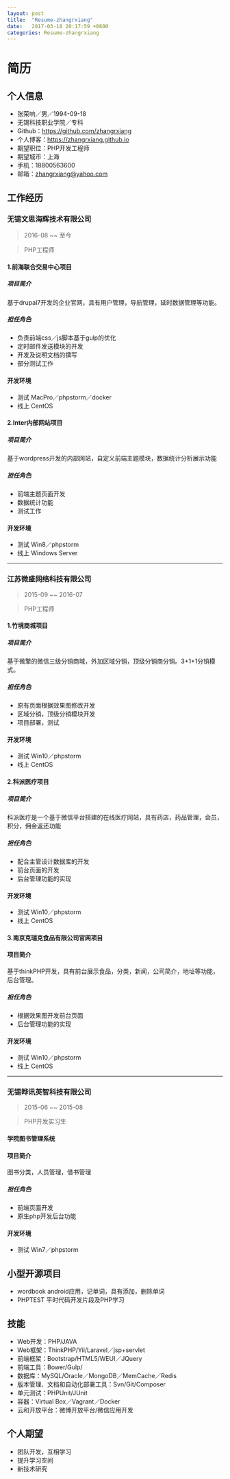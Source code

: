 ```yaml
---
layout: post
title:  "Resume-zhangrxiang"
date:   2017-03-18 20:17:59 +0800
categories: Resume-zhangrxiang
---
```


# 简历
## 个人信息
- 张荣响／男／1994-09-18
- 无锡科技职业学院／专科
- Github：https://github.com/zhangrxiang
- 个人博客：https://zhangrxiang.github.io
- 期望职位：PHP开发工程师
- 期望城市：上海
- 手机：18800563600
- 邮箱：zhangrxiang@yahoo.com

## 工作经历

### 无锡文思海辉技术有限公司
> 2016-08 ~~ 至今

> PHP工程师

#### 1.前海联合交易中心项目

##### 项目简介
基于drupal7开发的企业官网，具有用户管理，导航管理，延时数据管理等功能。

##### 担任角色
- 负责前端css／js脚本基于gulp的优化
- 定时邮件发送模块的开发
- 开发及说明文档的撰写
- 部分测试工作

#### 开发环境
- 测试 MacPro／phpstorm／docker
- 线上 CentOS

#### 2.Inter内部网站项目

##### 项目简介
基于wordpress开发的内部网站，自定义前端主题模块，数据统计分析展示功能

##### 担任角色
- 前端主题页面开发
- 数据统计功能
- 测试工作

#### 开发环境
- 测试 Win8／phpstorm
- 线上 Windows Server

----------------------------------------------

### 江苏微盛网络科技有限公司
> 2015-09 ~~ 2016-07

> PHP工程师

#### 1.竹境商城项目

##### 项目简介
基于微擎的微信三级分销商城，外加区域分销，顶级分销商分销。3+1+1分销模式。

##### 担任角色

- 原有页面根据效果图修改开发
- 区域分销，顶级分销模块开发
- 项目部署，测试

#### 开发环境
- 测试 Win10／phpstorm
- 线上 CentOS

#### 2.科派医疗项目

##### 项目简介

科派医疗是一个基于微信平台搭建的在线医疗网站，具有药店，药品管理，会员，积分，佣金返还功能

##### 担任角色

- 配合主管设计数据库的开发
- 前台页面的开发
- 后台管理功能的实现

#### 开发环境
- 测试 Win10／phpstorm
- 线上 CentOS

#### 3.南京克瑞克食品有限公司官网项目

#### 项目简介

基于thinkPHP开发，具有前台展示食品，分类，新闻，公司简介，地址等功能，后台管理。

##### 担任角色

- 根据效果图开发前台页面
- 后台管理功能的实现

#### 开发环境
- 测试 Win10／phpstorm
- 线上 CentOS


----------------------------------------------
### 无锡晔讯英智科技有限公司
> 2015-06 ~~ 2015-08

> PHP开发实习生

#### 学院图书管理系统

#### 项目简介
图书分类，人员管理，借书管理

##### 担任角色

- 前端页面开发
- 原生php开发后台功能

#### 开发环境
- 测试 Win7／phpstorm


## 小型开源项目
- wordbook android应用，记单词，具有添加，删除单词
- PHPTEST 平时代码开发片段及PHP学习

## 技能

- Web开发：PHP/JAVA
- Web框架：ThinkPHP/Yii/Laravel／jsp+servlet
- 前端框架：Bootstrap/HTML5/WEUI／JQuery
- 前端工具：Bower/Gulp/
- 数据库：MySQL/Oracle／MongoDB／MemCache／Redis
- 版本管理、文档和自动化部署工具：Svn/Git/Composer
- 单元测试：PHPUnit/JUnit
- 容器：Virtual Box／Vagrant／Docker
- 云和开放平台：微博开放平台/微信应用开发

## 个人期望

- 团队开发，互相学习
- 提升学习空间
- 新技术研究
